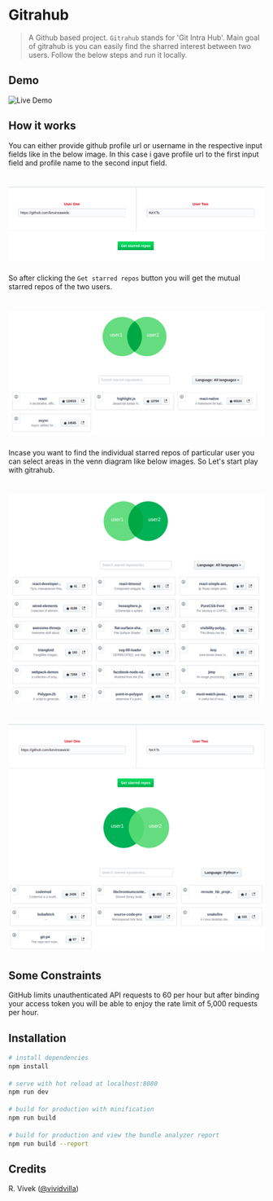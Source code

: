 # Gitrahub

> A Github based project. `Gitrahub` stands for 'Git Intra Hub'. Main goal of gitrahub is you can easily find the sharred interest between two users. Follow the below steps and run it locally. 



## Demo

![Live Demo](https://i.imgur.com/95xE6Pr.gif)

## How it works

You can either provide github profile url or username in the respective input fields like in the below image. In this case i gave profile url to the first input field and profile name to the second input field.

# ![input field](gitrahub-1.png)

So after clicking the `Get starred repos` button you will get the mutual starred repos of the two users.

# ![input field](gitrahub-2.png)

Incase you want to find the individual starred repos of particular user you can select areas in the venn diagram like below images. So Let's start play with gitrahub.

# ![input field](gitrahub-3.png)
# ![input field](gitrahub-4.png)

## Some Constraints 

GitHub limits unauthenticated API requests to 60 per hour but after binding your access token you will be able to enjoy the rate limit of 5,000 requests per hour.

## Installation

``` bash
# install dependencies
npm install

# serve with hot reload at localhost:8080
npm run dev

# build for production with minification
npm run build

# build for production and view the bundle analyzer report
npm run build --report
```

## Credits

R. Vivek ([@vividvilla](https://github.com/vividvilla))
